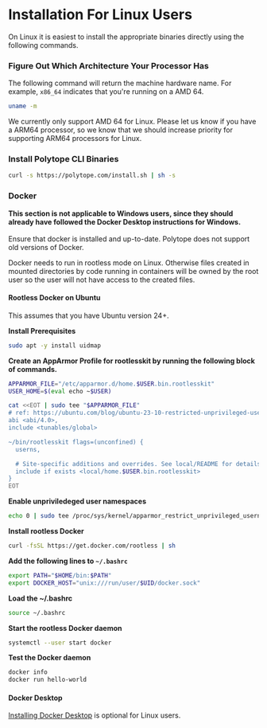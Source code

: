 # Installation For Linux Users

On Linux it is easiest to install the appropriate binaries directly using the following commands.&#x20;

### Figure Out Which Architecture Your Processor Has

The following command will return the machine hardware name. For example, `x86_64` indicates that you're running on a AMD 64.&#x20;

```bash
uname -m
```

We currently only support AMD 64 for Linux. Please let us know if you have a ARM64 processor, so we know that we should increase priority for supporting ARM64 processors for Linux.&#x20;

### Install Polytope CLI Binaries

```bash
curl -s https://polytope.com/install.sh | sh -s
```

### Docker&#x20;

**This section is not applicable to Windows users, since they should already have followed the Docker Desktop instructions for Windows.** \
\
Ensure that docker is installed and up-to-date. Polytope does not support old versions of Docker.&#x20;

Docker needs to run in rootless mode on Linux. Otherwise files created in mounted directories by code running in containers will be owned by the root user so the user will not have access to the created files.&#x20;

#### Rootless Docker on Ubuntu

This assumes that you have Ubuntu version 24+.

**Install Prerequisites**

```bash
sudo apt -y install uidmap
```

**Create an AppArmor Profile for rootlesskit by running the following block of commands.**

```bash
APPARMOR_FILE="/etc/apparmor.d/home.$USER.bin.rootlesskit"
USER_HOME=$(eval echo ~$USER)

cat <<EOT | sudo tee "$APPARMOR_FILE"
# ref: https://ubuntu.com/blog/ubuntu-23-10-restricted-unprivileged-user-namespaces
abi <abi/4.0>,
include <tunables/global>

~/bin/rootlesskit flags=(unconfined) {
  userns,

  # Site-specific additions and overrides. See local/README for details.
  include if exists <local/home.$USER.bin.rootlesskit>
}
EOT
```

**Enable unpriviledeged user namespaces**

```bash
echo 0 | sudo tee /proc/sys/kernel/apparmor_restrict_unprivileged_userns
```

**Install rootless Docker**

```bash
curl -fsSL https://get.docker.com/rootless | sh
```

**Add the following lines to `~/.bashrc`**

```bash
export PATH="$HOME/bin:$PATH"
export DOCKER_HOST="unix:///run/user/$UID/docker.sock"
```

**Load the \~/.bashrc**

```bash
source ~/.bashrc
```

**Start the rootless Docker daemon**

```bash
systemctl --user start docker
```

**Test the Docker daemon**

```bash
docker info
docker run hello-world
```



#### **Docker Desktop**

[Installing Docker Desktop](https://docs.docker.com/desktop/install/linux-install/) is optional for Linux users.

